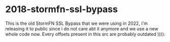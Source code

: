 # 2018-stormfn-ssl-bypass
This is the old StormFN SSL Bypass that we were using in 2022, i'm releasing it to public since i do not care abt it anymore and we use a new whole code now.
Every offsets present in this src are probably outdated )))):
